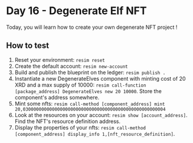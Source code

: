 # Day 16 - Degenerate Elf NFT
Today, you will learn how to create your own degenerate NFT project !

## How to test
1. Reset your environment: `resim reset`
1. Create the default account: `resim new-account`
1. Build and publish the blueprint on the ledger: `resim publish .`
1. Instantiate a new DegenerateElves component with minting cost of 20 XRD and a max supply of 10000: `resim call-function [package_address] DegenerateElves new 20 10000`. Store the component's address somewhere.
1. Mint some nfts: `resim call-method [component_address] mint 20,030000000000000000000000000000000000000000000000000004`
1. Look at the resources on your account: `resim show [account_address]`. Find the NFT's resource definition address.
1. Display the properties of your nfts: `resim call-method [component_address] display_info 1,[nft_resource_definition]`.